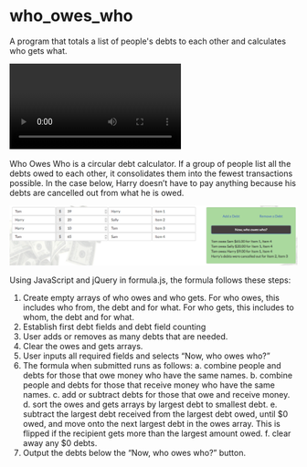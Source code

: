 # who_owes_who
A program that totals a list of people's debts to each other and calculates who gets what.

![Example](who_owes_who_example_small.mov "Animation that shows sample debts being consolidated")

Who Owes Who is a circular debt calculator. If a group of people list all the debts owed to each other, it consolidates them into the fewest transactions possible. In the case below, Harry doesn’t have to pay anything because his debts are cancelled out from what he is owed.

![Screen_Shot](Screen_Shot_1.png "Sample showing four debts")

Using JavaScript and jQuery in formula.js, the formula follows these steps:
1) Create empty arrays of who owes and who gets. For who owes, this includes who from, the debt and for what. For who gets, this includes to whom, the debt and for what.
2) Establish first debt fields and debt field counting
3) User adds or removes as many debts that are needed.
4) Clear the owes and gets arrays.
5) User inputs all required fields and selects “Now, who owes who?”
6) The formula when submitted runs as follows: 
	a. combine people and debts for those that owe money who have the same names.
	b. combine people and debts for those that receive money who have the same names.
	c. add or subtract debts for those that owe and receive money.
	d. sort the owes and gets arrays by largest debt to smallest debt.
	e. subtract the largest debt received from the largest debt owed, until $0 owed, and move onto the next largest debt in the owes array. This is flipped if the recipient gets more than the largest amount owed.
	f. clear away any $0 debts.
7) Output the debts below the “Now, who owes who?” button.